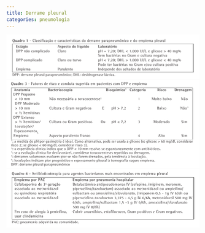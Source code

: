 ```yaml
---
title: Derrame pleural
categories: pneumologia
---
```


![quadro](/assets/pneumo/derrame.jpeg)
![quadro](/assets/pneumo/tto-dpp.jpeg)
![quadro](/assets/pneumo/dpp-atb.jpeg)
